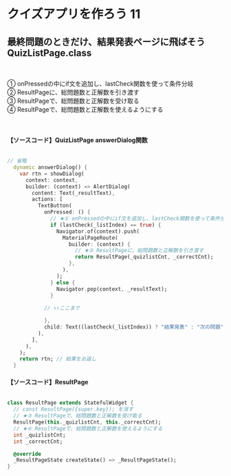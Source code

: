 # **クイズアプリを作ろう 11**

## **最終問題のときだけ、結果発表ページに飛ばそう QuizListPage.class**

<br>

① onPressedの中にif文を追加し、lastCheck関数を使って条件分岐  
② ResultPageに、総問題数と正解数を引き渡す  
③ ResultPageで、総問題数と正解数を受け取る  
④ ResultPageで、総問題数と正解数を使えるようにする  

<br>

#### **【ソースコード】QuizListPage answerDialog関数**

```dart

// 省略
  dynamic answerDialog() {
    var rtn = showDialog(
      context: context,
      builder: (context) => AlertDialog(
        content: Text(_resultText),
        actions: [
          TextButton(
            onPressed: () {
              // ★① onPressedの中にif文を追加し、lastCheck関数を使って条件分岐
              if (lastCheck(_listIndex) == true) {
                Navigator.of(context).push(
                  MaterialPageRoute(
                    builder: (context) {
                      // ★② ResultPageに、総問題数と正解数を引き渡す
                      return ResultPage(_quizlistCnt, _correctCnt);
                    },
                  ),
                );
              } else {
                Navigator.pop(context, _resultText);
              }
            
            // ↑↑ここまで

            },
            child: Text((lastCheck(_listIndex)) ? "結果発表" : "次の問題"),
          ),
        ],
      ),
    );
    return rtn; // 結果をお返し
  }

```

  

#### **【ソースコード】ResultPage**

```dart

class ResultPage extends StatefulWidget {
  // const ResultPage({super.key}); を消す
  // ★③ ResultPageで、総問題数と正解数を受け取る  
  ResultPage(this._quizlistCnt, this._correctCnt);
  // ★④ ResultPageで、総問題数と正解数を使えるようにする 
  int _quizlistCnt;
  int _correctCnt;

  @override
  _ResultPageState createState() => _ResultPageState();
}


```